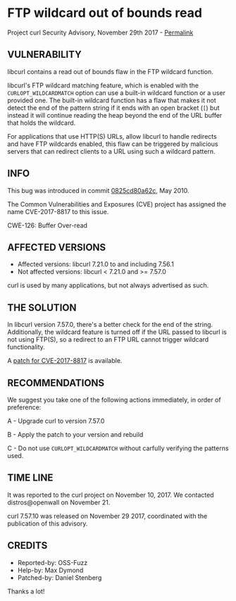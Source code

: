 FTP wildcard out of bounds read
===============================

Project curl Security Advisory, November 29th 2017 -
[Permalink](https://curl.se/docs/CVE-2017-8817.html)

VULNERABILITY
-------------

libcurl contains a read out of bounds flaw in the FTP wildcard function.

libcurl's FTP wildcard matching feature, which is enabled with the
`CURLOPT_WILDCARDMATCH` option can use a built-in wildcard function or a user
provided one. The built-in wildcard function has a flaw that makes it not
detect the end of the pattern string if it ends with an open bracket (`[`) but
instead it will continue reading the heap beyond the end of the URL buffer
that holds the wildcard.

For applications that use HTTP(S) URLs, allow libcurl to handle redirects and
have FTP wildcards enabled, this flaw can be triggered by malicious servers
that can redirect clients to a URL using such a wildcard pattern.

INFO
----

This bug was introduced in commit
[0825cd80a62c](https://github.com/curl/curl/commit/0825cd80a62c), May 2010.

The Common Vulnerabilities and Exposures (CVE) project has assigned the name
CVE-2017-8817 to this issue.

CWE-126: Buffer Over-read

AFFECTED VERSIONS
-----------------

- Affected versions: libcurl 7.21.0 to and including 7.56.1
- Not affected versions: libcurl < 7.21.0 and >= 7.57.0

curl is used by many applications, but not always advertised as such.

THE SOLUTION
------------

In libcurl version 7.57.0, there's a better check for the end of the
string. Additionally, the wildcard feature is turned off if the URL passed to
libcurl is not using FTP(S), so a redirect to an FTP URL cannot trigger
wildcard functionality.

A [patch for CVE-2017-8817](https://curl.se/CVE-2017-8817.patch) is
available.

RECOMMENDATIONS
---------------

We suggest you take one of the following actions immediately, in order of
preference:

 A - Upgrade curl to version 7.57.0

 B - Apply the patch to your version and rebuild

 C - Do not use `CURLOPT_WILDCARDMATCH` without carfully verifying the
     patterns used.

TIME LINE
---------

It was reported to the curl project on November 10, 2017.  We contacted
distros@openwall on November 21.

curl 7.57.10 was released on November 29 2017, coordinated with the
publication of this advisory.

CREDITS
-------

- Reported-by: OSS-Fuzz
- Help-by: Max Dymond
- Patched-by: Daniel Stenberg

Thanks a lot!

